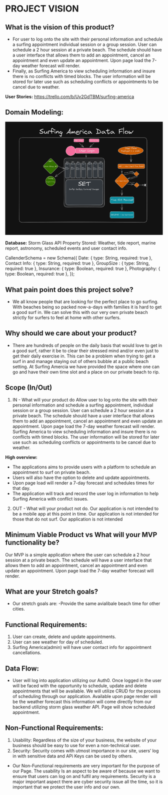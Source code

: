# PROJECT VISION

## What is the vision of this product?
- For user to log onto the site with their personal information and schedule a surfing appointment individual session or a group session. User can schedule a 2 hour session at a private beach. The schedule should have a user interface that allows them to add an appointment, cancel an appointment and even update an appointment. Upon page load the 7-day weather forecast will render. 
- Finally, as Surfing America to view scheduling information and insure there is no conflicts with timed blocks. The user information will be stored for later use such as scheduling conflicts or appointments to be cancel due to weather.

**User Stories:** https://trello.com/b/Uv2GdTBM/surfing-america 

## Domain Modeling: 
![Domain Modeling](domainmodel.png)
 

**Database:** Storm Glass API 
Property Stored: Weather, tide report, marine report, astronomy, scheduled events and user contact info. 

CallenderSchema = new Schema({
Date: { type: String, required: true },
Contact Info: { type: String, required: true },
GroupSize : { type: String, required: true },
Insurance: { type: Boolean, required: true },
Photography: { type: Boolean, required: true },
});

## What pain point does this project solve?
- We all know people that are looking for the perfect place to go surfing. With beaches being so packed now-a-days with families it is hard to get a good surf in. We can solve this with our very own private beach strictly for surfers to feel at home with other surfers.

## Why should we care about your product?
- There are hundreds of people on the daily basis that would love to get in a good surf, rather it be to clear their stressed mind and/or even just to get their daily exercise in. This can be a problem when trying to get a surf in and manage staying out of others bubble at a public beach setting. At Surfing Amercia we have provided the space where one can go and have their own time slot and a place on our private beach to rip.

## Scope (In/Out)

1. IN - What will your product do
Allow user to log onto the site with their personal information and schedule a surfing appointment, individual session or a group session. User can schedule a 2 hour session at a private beach. The schedule should have a user interface that allows them to add an appointment, cancel an appointment and even update an appointment. Upon page load the 7-day weather forecast will render. Surfing America to view scheduling information and insure there is no conflicts with timed blocks. The user information will be stored for later use such as scheduling conflicts or appointments to be cancel due to weather.

**High overview:**
- The applications aims to provide users with a platform to schedule an appointment to surf on private beach.
- Users will also have the option to delete and update appointments.
- Upon page load will render a 7-day forecast and schedules times for that day.
- The application will track and record the user log in information to help Surfing America with conflict issues. 

2. OUT - What will your product not do.
Our application is not intended to be a mobile app at this point in time.
Our application is not intended for those that do not surf.
Our application is not intended

## Minimum Viable Product vs What will your MVP functionality be?
Our MVP is a simple application where the user can schedule a 2 hour session at a private beach. The schedule will have a user interface that allows them to add an appointment, cancel an appointment and even update an appointment. Upon page load the 7-day weather forecast will render. 

## What are your Stretch goals?
- Our stretch goals are: -Provide the same avialibale beach time for other cities.

## Functional Requirements: 
1. User can create, delete and update appointments.
2. User can see weather for day of scheduled.
3. Surfing America(admin) will have user contact info for appointment cancellations. 

## Data Flow:
- User will log into application utilizing our Auth0. Once logged in the user will be faced with the opportunity to schedule, update and delete appointments that will be available. We will utilize CRUD for the process of scheduling through our application. Available upon page render will be the weather forecast this information will come directly from our backend utilizing storm glass weather API. Page will show scheduled appointment. 

## Non-Functional Requirements:
1. Usability: Regardless of the size of your business, the website of your business should be easy to use for even a non-technical user. 
2. Security: Security comes with utmost importance in our site, users’ log in with sensitive data and APi Keys can be used by others. 
- Our Non-Functional requirements are very important for the purpose of our Page. The usability Is an aspect to be aware of because we want to ensure that users can log on and fulfil any requirements. Security is a major important aspect there are cyber security issue all the time, so it is important that we protect the user info and our own. 
